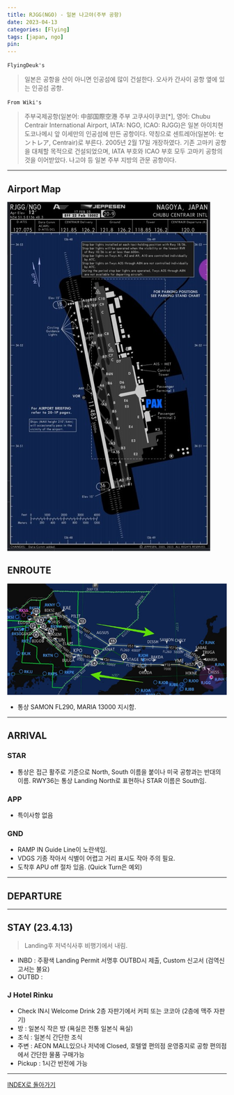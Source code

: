 ```yaml
---
title: RJGG(NGO) - 일본 나고야(주부 공항)
date: 2023-04-13
categories: [Flying]
tags: [japan, ngo]
pin:
---
```


`FlyingDeuk's`
>일본은 공항을 산이 아니면 인공섬에 많이 건설한다. 오사카 간사이 공항 옆에 있는 인공섬 공항.

`From Wiki's`
>주부국제공항(일본어: 中部国際空港 주부 고쿠사이쿠코[*], 영어: Chubu Centrair International Airport, IATA: NGO, ICAO: RJGG)은 일본 아이치현 도코나메시 앞 이세만의 인공섬에 만든 공항이다. 약칭으로 센트레아(일본어: セントレア, Centrair)로 부른다. 2005년 2월 17일 개장하였다. 기존 고마키 공항을 대체할 목적으로 건설되었으며, IATA 부호와 ICAO 부호 모두 고마키 공항의 것을 이어받았다. 나고야 등 일본 주부 지방의 관문 공항이다.

-------

## Airport Map
![ngo](/img/flying/airport/ngo_ap.jpg)

## ENROUTE
![ngo](/img/flying/airport/icnngo.jpg)
- 통상 SAMON FL290, MARIA 13000 지시함. 


-------

## ARRIVAL
### STAR
- 통상은 접근 활주로 기준으로 North, South 이름을 붙이나 미국 공항과는 반대의 이름. RWY36는 통상 Landing North로 표현하나 STAR 이름은 South임. 

### APP
- 특이사항 없음


### GND
- RAMP IN Guide Line이 노란색임.
- VDGS 기종 작아서 식별이 어렵고 거리 표시도 작아 주의 필요. 
- 도착후 APU off 절차 있음. (Quick Turn은 예외)


------

## DEPARTURE

-------

## STAY (23.4.13)
> Landing후 저녁식사후 비행기에서 내림. 

- INBD : 주황색 Landing Permit 서명후 OUTBD시 제출, Custom 신고서 (검역신고서는 불요)
- OUTBD : 

### J Hotel Rinku
- Check IN시 Welcome Drink 2층 자판기에서 커피 또는 코코아 (2층에 맥주 자판기)
- 방 : 일본식 작은 방 (욕실은 전통 일본식 욕실)
- 조식 : 일본식 간단한 조식 
- 주변 : AEON MALL있으나 저녁에 Closed, 호텔옆 편의점 운영중지로 공항 편의점에서 간단한 물품 구매가능
- Pickup : 1시간 반전에 가능

----

[INDEX로 돌아가기](/posts/KoreaJapanChina/)

